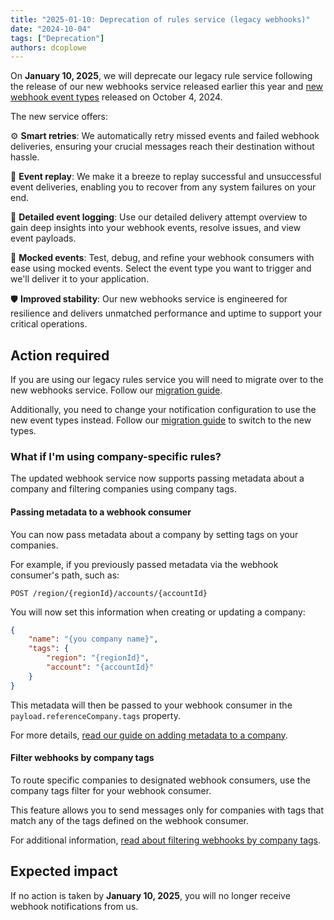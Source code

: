 ```yaml
---
title: "2025-01-10: Deprecation of rules service (legacy webhooks)"
date: "2024-10-04"
tags: ["Deprecation"]
authors: dcoplowe
---
```


On **January 10, 2025**, we will deprecate our legacy rule service following the release of our new webhooks service released earlier this year and [new webhook event types](/updates/241004-new-webhook-event-types) released on October 4, 2024.

<!--truncate-->

The new service offers:

⚙️ **Smart retries**: We automatically retry missed events and failed webhook deliveries, ensuring your crucial messages reach their destination without hassle.

🔄 **Event replay**: We make it a breeze to replay successful and unsuccessful event deliveries, enabling you to recover from any system failures on your end.

📝 **Detailed event logging**: Use our detailed delivery attempt overview to gain deep insights into your webhook events, resolve issues, and view event payloads.

🧪 **Mocked events**: Test, debug, and refine your webhook consumers with ease using mocked events. Select the event type you want to trigger and we'll deliver it to your application. 

🛡️ **Improved stability**: Our new webhooks service is engineered for resilience and delivers unmatched performance and uptime to support your critical operations.

## Action required

If you are using our legacy rules service you will need to migrate over to the new webhooks service. Follow our [migration guide](/using-the-api/webhooks/migration-guide).

Additionally, you need to change your notification configuration to use the new event types instead. Follow our [migration guide](/using-the-api/webhooks/migrating-to-new-event-types) to switch to the new types.

### What if I'm using company-specific rules?

The updated webhook service now supports passing metadata about a company and filtering companies using company tags.

#### Passing metadata to a webhook consumer

You can now pass metadata about a company by setting tags on your companies.

For example, if you previously passed metadata via the webhook consumer's path, such as:

```
POST /region/{regionId}/accounts/{accountId}
```

You will now set this information when creating or updating a company:

```json
{
    "name": "{you company name}",
    "tags": {
        "region": "{regionId}",
        "account": "{accountId}"
    }
}
```

This metadata will then be passed to your webhook consumer in the `payload.referenceCompany.tags` property.

For more details, [read our guide on adding metadata to a company](/using-the-api/managing-companies#add-metadata-to-a-company).

#### Filter webhooks by company tags

To route specific companies to designated webhook consumers, use the company tags filter for your webhook consumer.

This feature allows you to send messages only for companies with tags that match any of the tags defined on the webhook consumer.

For additional information, [read about filtering webhooks by company tags](/using-the-api/webhooks/create-consumer#filter-webhooks-by-company-tags).

## Expected impact

If no action is taken by **January 10, 2025**, you will no longer receive webhook notifications from us.
